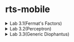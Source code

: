 # rts-mobile

<details>
<summary>Lab 3.1(Fermat's Factors)</summary>
  
![fermat1](/screenshots/fermat1.png)
![fermat2](/screenshots/fermat2.png)
</details>

<details>
<summary>Lab 3.2(Perceptron)</summary>

![perceptron1](/screenshots/perceptron1.png)
![perceptron2](/screenshots/perceptron2.png)
![perceptron3](/screenshots/perceptron3.png)
</details>

<details>
<summary>Lab 3.3(Generic Diophantus)</summary>

![diophant1.png](/screenshots/diophant1.png)
![diophant2.png](/screenshots/diophant2.png)
</details>
